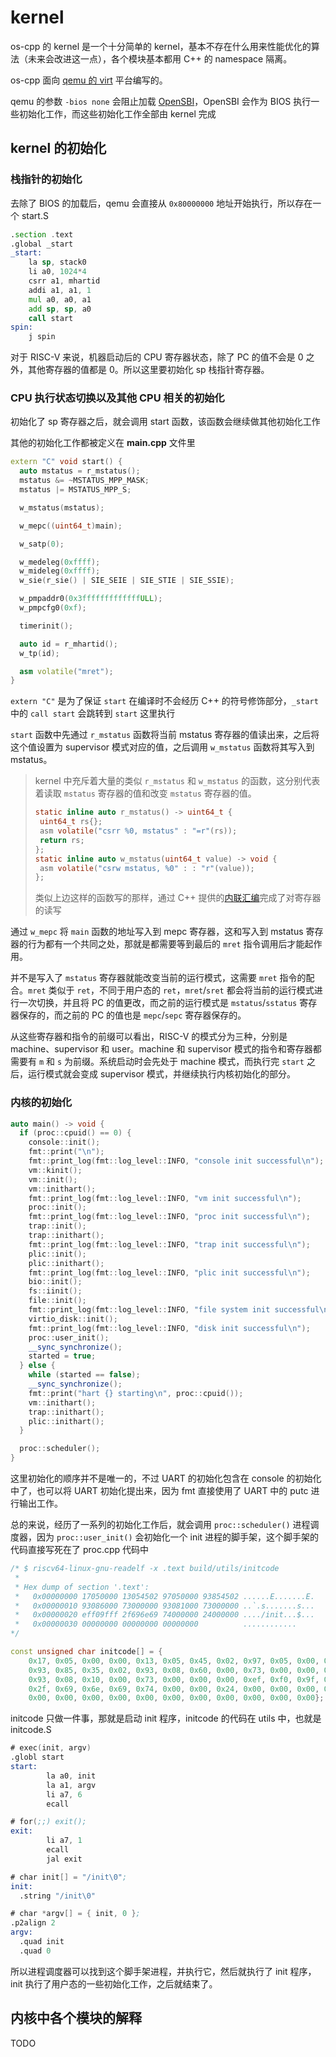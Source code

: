 # kernel

os-cpp 的 kernel 是一个十分简单的 kernel，基本不存在什么用来性能优化的算法（未来会改进这一点），各个模块基本都用 C++ 的 namespace 隔离。

os-cpp 面向 [qemu 的 virt](https://www.qemu.org/docs/master/system/riscv/virt.html) 平台编写的。

qemu 的参数 `-bios none` 会阻止加载 [OpenSBI](https://gitlab.com/qemu-project/opensbi)，OpenSBI 会作为 BIOS 执行一些初始化工作，而这些初始化工作全部由 kernel 完成

## kernel 的初始化

### 栈指针的初始化

去除了 BIOS 的加载后，qemu 会直接从 `0x80000000` 地址开始执行，所以存在一个 start.S

```asm
.section .text
.global _start
_start:
    la sp, stack0
    li a0, 1024*4
    csrr a1, mhartid
    addi a1, a1, 1
    mul a0, a0, a1
    add sp, sp, a0
    call start
spin:
    j spin
```

对于 RISC-V 来说，机器启动后的 CPU 寄存器状态，除了 PC 的值不会是 0 之外，其他寄存器的值都是 0。所以这里要初始化 sp 栈指针寄存器。

### CPU 执行状态切换以及其他 CPU 相关的初始化

初始化了 sp 寄存器之后，就会调用 start 函数，该函数会继续做其他初始化工作

其他的初始化工作都被定义在 **main.cpp** 文件里

```cpp
extern "C" void start() {
  auto mstatus = r_mstatus();
  mstatus &= ~MSTATUS_MPP_MASK;
  mstatus |= MSTATUS_MPP_S;

  w_mstatus(mstatus);

  w_mepc((uint64_t)main);

  w_satp(0);

  w_medeleg(0xffff);
  w_mideleg(0xffff);
  w_sie(r_sie() | SIE_SEIE | SIE_STIE | SIE_SSIE);

  w_pmpaddr0(0x3fffffffffffffULL);
  w_pmpcfg0(0xf);

  timerinit();

  auto id = r_mhartid();
  w_tp(id);

  asm volatile("mret");
}
```

`extern "C"` 是为了保证 `start` 在编译时不会经历 C++ 的符号修饰部分，`_start` 中的 `call start` 会跳转到 `start` 这里执行

`start` 函数中先通过 `r_mstatus` 函数将当前 mstatus 寄存器的值读出来，之后将这个值设置为 supervisor 模式对应的值，之后调用 `w_mstatus` 函数将其写入到 mstatus。

> kernel 中充斥着大量的类似 `r_mstatus` 和 `w_mstatus` 的函数，这分别代表着读取 `mstatus` 寄存器的值和改变 `mstatus` 寄存器的值。
>
> ```c
> static inline auto r_mstatus() -> uint64_t {
>  uint64_t rs{};
>  asm volatile("csrr %0, mstatus" : "=r"(rs));
>  return rs;
> };
> static inline auto w_mstatus(uint64_t value) -> void {
>  asm volatile("csrw mstatus, %0" : : "r"(value));
> };
> ```
>
> 类似上边这样的函数写的那样，通过 C++ 提供的[内联汇编](https://en.cppreference.com/w/cpp/language/asm)完成了对寄存器的读写

通过 `w_mepc` 将 `main` 函数的地址写入到 mepc 寄存器，这和写入到 mstatus 寄存器的行为都有一个共同之处，那就是都需要等到最后的 `mret` 指令调用后才能起作用。

并不是写入了 `mstatus` 寄存器就能改变当前的运行模式，这需要 `mret` 指令的配合。`mret` 类似于 `ret`，不同于用户态的 `ret`，`mret`/`sret` 都会将当前的运行模式进行一次切换，并且将 PC 的值更改，而之前的运行模式是 `mstatus`/`sstatus` 寄存器保存的，而之前的 PC 的值也是 `mepc`/`sepc` 寄存器保存的。

从这些寄存器和指令的前缀可以看出，RISC-V 的模式分为三种，分别是 machine、supervisor 和 user。machine 和 supervisor 模式的指令和寄存器都需要有 `m` 和 `s` 为前缀。系统启动时会先处于 machine 模式，而执行完 `start` 之后，运行模式就会变成 supervisor 模式，并继续执行内核初始化的部分。

### 内核的初始化

```cpp
auto main() -> void {
  if (proc::cpuid() == 0) {
    console::init();
    fmt::print("\n");
    fmt::print_log(fmt::log_level::INFO, "console init successful\n");
    vm::kinit();
    vm::init();
    vm::inithart();
    fmt::print_log(fmt::log_level::INFO, "vm init successful\n");
    proc::init();
    fmt::print_log(fmt::log_level::INFO, "proc init successful\n");
    trap::init();
    trap::inithart();
    fmt::print_log(fmt::log_level::INFO, "trap init successful\n");
    plic::init();
    plic::inithart();
    fmt::print_log(fmt::log_level::INFO, "plic init successful\n");
    bio::init();
    fs::iinit();
    file::init();
    fmt::print_log(fmt::log_level::INFO, "file system init successful\n");
    virtio_disk::init();
    fmt::print_log(fmt::log_level::INFO, "disk init successful\n");
    proc::user_init();
    __sync_synchronize();
    started = true;
  } else {
    while (started == false);
    __sync_synchronize();
    fmt::print("hart {} starting\n", proc::cpuid());
    vm::inithart();
    trap::inithart();
    plic::inithart();
  }

  proc::scheduler();
}
```

这里初始化的顺序并不是唯一的，不过 UART 的初始化包含在 console 的初始化中了，也可以将 UART 初始化提出来，因为 fmt 直接使用了 UART 中的 putc 进行输出工作。

总的来说，经历了一系列的初始化工作后，就会调用 `proc::scheduler()` 进程调度器，因为 `proc::user_init()` 会初始化一个 init 进程的脚手架，这个脚手架的代码直接写死在了 proc.cpp 代码中

```cpp
/* $ riscv64-linux-gnu-readelf -x .text build/utils/initcode
 *
 * Hex dump of section '.text':
 *   0x00000000 17050000 13054502 97050000 93854502 ......E.......E.
 *   0x00000010 93086000 73000000 93081000 73000000 ..`.s.......s...
 *   0x00000020 eff09fff 2f696e69 74000000 24000000 ..../init...$...
 *   0x00000030 00000000 00000000 00000000          ............
*/

const unsigned char initcode[] = {
    0x17, 0x05, 0x00, 0x00, 0x13, 0x05, 0x45, 0x02, 0x97, 0x05, 0x00, 0x00,
    0x93, 0x85, 0x35, 0x02, 0x93, 0x08, 0x60, 0x00, 0x73, 0x00, 0x00, 0x00,
    0x93, 0x08, 0x10, 0x00, 0x73, 0x00, 0x00, 0x00, 0xef, 0xf0, 0x9f, 0xff,
    0x2f, 0x69, 0x6e, 0x69, 0x74, 0x00, 0x00, 0x24, 0x00, 0x00, 0x00, 0x00,
    0x00, 0x00, 0x00, 0x00, 0x00, 0x00, 0x00, 0x00, 0x00, 0x00, 0x00};
```

initcode 只做一件事，那就是启动 init 程序，initcode 的代码在 utils 中，也就是 initcode.S

```asm
# exec(init, argv)
.globl start
start:
        la a0, init
        la a1, argv
        li a7, 6
        ecall

# for(;;) exit();
exit:
        li a7, 1
        ecall
        jal exit

# char init[] = "/init\0";
init:
  .string "/init\0"

# char *argv[] = { init, 0 };
.p2align 2
argv:
  .quad init
  .quad 0
```

所以进程调度器可以找到这个脚手架进程，并执行它，然后就执行了 init 程序，init 执行了用户态的一些初始化工作，之后就结束了。

## 内核中各个模块的解释

TODO
